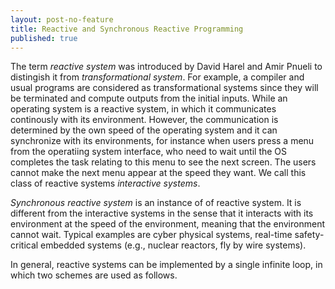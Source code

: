 ```yaml
---
layout: post-no-feature
title: Reactive and Synchronous Reactive Programming
published: true
---
```


The term _reactive system_ was introduced by David Harel and Amir Pnueli to distingish it from _transformational system_. For example, a compiler and usual programs are considered as transformational systems since they will be terminated and compute outputs from the initial inputs. While an operating system is a reactive system, in which it communicates continously with its environment. However, the communication is determined by the own speed of the operating system and it can synchronize with its environments, for instance when users press a menu from the operatiing system interface, who need to wait until the OS completes the task relating to this menu to see the next screen. The users cannot make the next menu appear at the speed they want. We call this class of reactive systems _interactive systems_. 

_Synchronous reactive system_ is an instance of of reactive system. It is different from the interactive systems in the sense that it interacts with its environment at the speed of the environment, meaning that the environment cannot wait. Typical examples are cyber physical systems, real-time safety-critical embedded systems (e.g., nuclear reactors, fly by wire systems).

In general, reactive systems can be implemented by a single infinite loop, in which two schemes are used as follows.

<script src="https://gist.github.com/channgo2203/c4b008f5f80966d72b0f08a0d1476032.js"></script>

